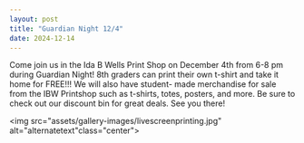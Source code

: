 ```yaml
---
layout: post
title: "Guardian Night 12/4"
date: 2024-12-14
---
```

<!---->

Come join us in the Ida B Wells Print Shop on December 4th from 6-8 pm during Guardian Night! 8th graders can print their own t-shirt and take it home for FREE!!! We will also have student- made merchandise for sale from the IBW Printshop such as t-shirts, totes, posters, and more. Be sure to check out our discount bin for great deals. See you there! 

<img src="assets/gallery-images/livescreenprinting.jpg" alt="alternatetext"class="center">
